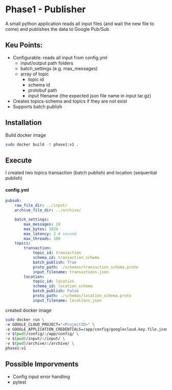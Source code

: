 # Phase1 - Publisher

A small python application reads all input files (and wait the new file to come) and publishes the data to Google Pub/Sub

## Keu Points:
- Configurable: reads all input from config.yml
    + input/output path folders
    + batch_settings (e.g. max_messages)
    + array of topic
        * topic id
        * schema id
        * protobuf path
        * input filename (the expected json file name in input tar.gz)
- Creates topics-schema and topics if they are not exist
- Supports batch publish

## Installation

Build docker image

```sh
sudo docker build -t phase1:v1 .
```

## Execute
I created two topics transaction (batch publish) and location (sequential publish)

#### config.yml
```yaml
pubsub:
    raw_file_dir: ../input/
    archive_file_dir: ../archive/

    batch_settings:
        max_messages: 10
        max_bytes: 1024 
        max_latency: 2 # second
        max_threads: 100
    topics:
        transaction:
            topic_id: transaction
            schema_id: transaction_schema
            batch_publish: True
            proto_path: ./schemas/transaction_schema.proto
            input_filename: transactions.json
        location:
            topic_id: location
            schema_id: location_schema
            batch_publish: False
            proto_path: ./schemas/location_schema.proto
            input_filename: locations.json
```
created docker image
```sh
sudo docker run \
-e GOOGLE_CLOUD_PROJECT="<ProjectID>" \
-e GOOGLE_APPLICATION_CREDENTIALS=/app/config/googlecloud.key.file.json \
-v $(pwd)/config/:/app/config/ \
-v $(pwd)/input/:/input/ \
-v $(pwd)/archive/:/archive/ \
phase1:v1
```

## Possible Imporvments
- Config input error handling  
- pytest
